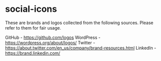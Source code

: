 # social-icons

These are brands and logos collected from the following sources.
Please refer to them for fair usage.

GitHub - https://github.com/logos
WordPress - https://wordpress.org/about/logos/
Twitter - https://about.twitter.com/en_us/company/brand-resources.html
LinkedIn - https://brand.linkedin.com/
